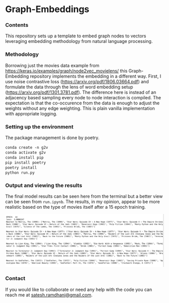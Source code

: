 # Graph-Embeddings

### Contents 
This repository sets up a template to embed graph nodes to vectors leveraging embedding methodology from natural language processing. 

### Methodology
Borrowing just the movies data example from https://keras.io/examples/graph/node2vec_movielens/ this Graph-Embedding repository implements the embedding in a different way. First, I use noise contrastive loss (https://arxiv.org/pdf/1806.03664.pdf) and formulate the data through the lens of word embedding setup (https://arxiv.org/pdf/1301.3781.pdf). The difference here is instead of an adjacency based sampling every node to node interaction is compiled. The expectation is that the co-occurence from the data is enough to adjust the weights without any edge weighting. This is plain vanilla implementation with appropriate logging. 

### Setting up the environment
The package management is done by poetry. 
```
conda create -n g2v
conda activate g2v
conda install pip
pip install poetry
poetry install
python run.py
```

### Output and viewing the results
The final model results can be seen here from the terminal but a better view can be seen from ```run.ipynb```. The results, in my opinion, appear to be more realistic based on the type of movies itself after a 15 epoch training.

![Graph to vector results.](graphtovecresults.png)

### Contact 
If you would like to collaborate or need any help with the code you can reach me at satesh.ramdhani@gmail.com. 